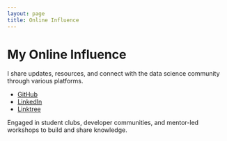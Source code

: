 ```yaml
---
layout: page
title: Online Influence
---
```


# My Online Influence

I share updates, resources, and connect with the data science community through various platforms.

- [GitHub](https://github.com/firekeepur)  
- [LinkedIn](https://www.linkedin.com/in/angela-li-520520/)  
- [Linktree](https://linktr.ee/firekeepur)

Engaged in student clubs, developer communities, and mentor-led workshops to build and share knowledge.
